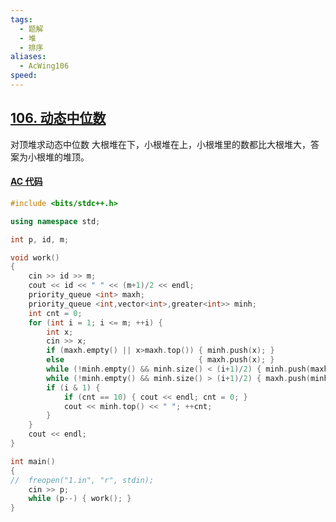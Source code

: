 ```yaml
---
tags:
  - 题解
  - 堆
  - 排序
aliases:
  - AcWing106
speed:
---
```

## [106. 动态中位数](https://www.acwing.com/problem/content/108/)

对顶堆求动态中位数
大根堆在下，小根堆在上，小根堆里的数都比大根堆大，答案为小根堆的堆顶。

#### [AC 代码](https://www.acwing.com/problem/content/submission/code_detail/36423057/)

```cpp
#include <bits/stdc++.h>

using namespace std;

int p, id, m;

void work()
{
	cin >> id >> m;
	cout << id << " " << (m+1)/2 << endl;
	priority_queue <int> maxh;
	priority_queue <int,vector<int>,greater<int>> minh;
	int cnt = 0;
	for (int i = 1; i <= m; ++i) {
		int x;
		cin >> x;
		if (maxh.empty() || x>maxh.top()) { minh.push(x); }
		else                              { maxh.push(x); }
		while (!minh.empty() && minh.size() < (i+1)/2) { minh.push(maxh.top()); maxh.pop(); }
		while (!minh.empty() && minh.size() > (i+1)/2) { maxh.push(minh.top()); minh.pop(); }
		if (i & 1) {
			if (cnt == 10) { cout << endl; cnt = 0; }
			cout << minh.top() << " "; ++cnt;
		}
	}
	cout << endl;
}

int main()
{
//	freopen("1.in", "r", stdin);
	cin >> p;
	while (p--) { work(); }
}
```
